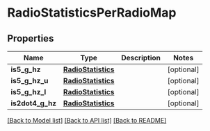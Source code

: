 # RadioStatisticsPerRadioMap

## Properties
Name | Type | Description | Notes
------------ | ------------- | ------------- | -------------
**is5_g_hz** | [**RadioStatistics**](RadioStatistics.md) |  | [optional] 
**is5_g_hz_u** | [**RadioStatistics**](RadioStatistics.md) |  | [optional] 
**is5_g_hz_l** | [**RadioStatistics**](RadioStatistics.md) |  | [optional] 
**is2dot4_g_hz** | [**RadioStatistics**](RadioStatistics.md) |  | [optional] 

[[Back to Model list]](../README.md#documentation-for-models) [[Back to API list]](../README.md#documentation-for-api-endpoints) [[Back to README]](../README.md)

